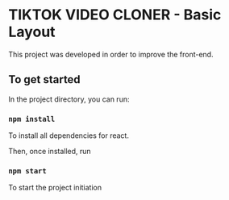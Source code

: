# TIKTOK VIDEO CLONER - Basic Layout

This project was developed in order to improve the front-end.

## To get started

In the project directory, you can run:

### `npm install`

To install all dependencies for react.

Then, once installed, run

### `npm start`

To start the project initiation